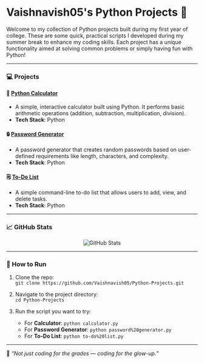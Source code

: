 # Vaishnavish05's Python Projects 🚀

Welcome to my collection of Python projects built during my first year of college. These are some quick, practical scripts I developed during my summer break to enhance my coding skills. Each project has a unique functionality aimed at solving common problems or simply having fun with Python!

---

### 💻 Projects
#### 🔢 [Python Calculator](./calculator.py)
- A simple, interactive calculator built using Python. It performs basic arithmetic operations (addition, subtraction, multiplication, division).
- **Tech Stack**: Python

#### 🔒 [Password Generator](./password%20generator.py)
- A password generator that creates random passwords based on user-defined requirements like length, characters, and complexity.
- **Tech Stack**: Python

#### 🗒️ [To-Do List](./to-do%20list.py)
- A simple command-line to-do list that allows users to add, view, and delete tasks.
- **Tech Stack**: Python

---

### 📈 GitHub Stats
<p align="center">
  <img src="https://github-readme-stats.vercel.app/api?username=Vaishnavish05&show_icons=true&theme=radical" alt="GitHub Stats" />
</p>

---

### 🔧 How to Run
1. Clone the repo:  
   `git clone https://github.com/Vaishnavish05/Python-Projects.git`
   
2. Navigate to the project directory:  
   `cd Python-Projects`

3. Run the script you want to try:
   - For **Calculator**: `python calculator.py`
   - For **Password Generator**: `python password%20generator.py`
   - For **To-Do List**: `python to-do%20list.py`

---

🦄 _“Not just coding for the grades — coding for the *glow-up*.”_
